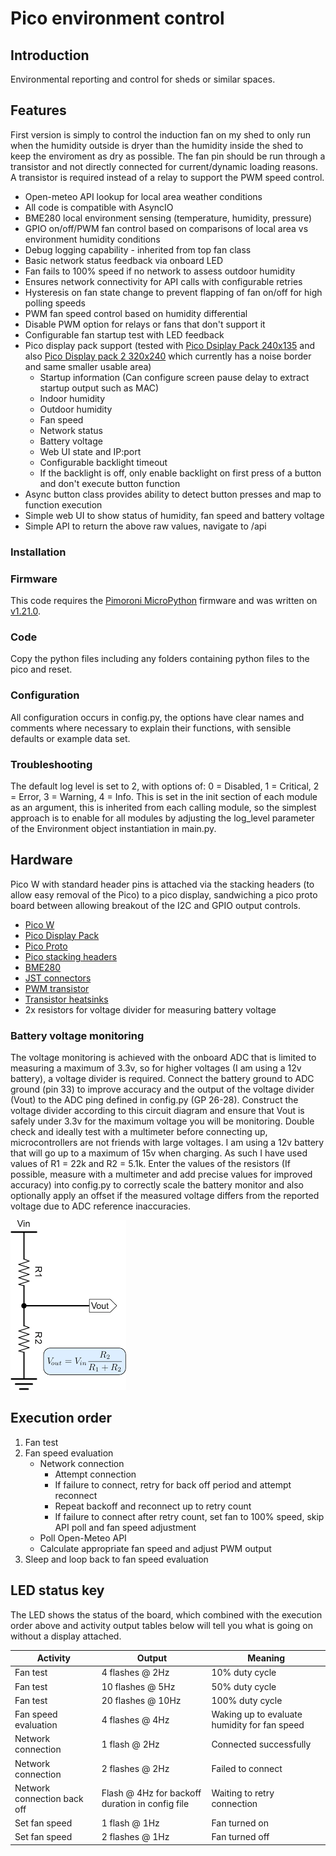 # Pico environment control
## Introduction
Environmental reporting and control for sheds or similar spaces.

## Features
First version is simply to control the induction fan on my shed to only run when the humidity outside is dryer than the humidity inside the shed to keep the enviroment as dry as possible.
The fan pin should be run through a transistor and not directly connected for current/dynamic loading reasons. A transistor is required instead of a relay to support the PWM speed control.

- Open-meteo API lookup for local area weather conditions
- All code is compatible with AsyncIO
- BME280 local environment sensing (temperature, humidity, pressure)
- GPIO on/off/PWM fan control based on comparisons of local area vs environment humidity conditions
- Debug logging capability - inherited from top fan class
- Basic network status feedback via onboard LED
- Fan fails to 100% speed if no network to assess outdoor humidity
- Ensures network connectivity for API calls with configurable retries 
- Hysteresis on fan state change to prevent flapping of fan on/off for high polling speeds
- PWM fan speed control based on humidity differential
- Disable PWM option for relays or fans that don't support it
- Configurable fan startup test with LED feedback
- Pico display pack support (tested with [Pico Dsiplay Pack 240x135](https://shop.pimoroni.com/products/pico-display-pack?variant=32368664215635) and also [Pico Display pack 2 320x240](https://shop.pimoroni.com/products/pico-display-pack-2-0?variant=39374122582099) which currently has a noise border and same smaller usable area) 
  - Startup information (Can configure screen pause delay to extract startup output such as MAC)
  - Indoor humidity
  - Outdoor humidity
  - Fan speed
  - Network status
  - Battery voltage
  - Web UI state and IP:port
  - Configurable backlight timeout
  - If the backlight is off, only enable backlight on first press of a button and don't execute button function
- Async button class provides ability to detect button presses and map to function execution 
- Simple web UI to show status of humidity, fan speed and battery voltage
- Simple API to return the above raw values, navigate to /api

### Installation
###  Firmware
This code requires the [Pimoroni MicroPython](https://github.com/pimoroni/pimoroni-pico) firmware and was written on [v1.21.0](https://github.com/pimoroni/pimoroni-pico/releases/tag/v1.21.0).

### Code
Copy the python files including any folders containing python files to the pico and reset.

### Configuration
All configuration occurs in config.py, the options have clear names and comments where necessary to explain their functions, with sensible defaults or example data set.

### Troubleshooting
The default log level is set to 2, with options of: 0 = Disabled, 1 = Critical, 2 = Error, 3 = Warning, 4 = Info. This is set in the init section of each module as an argument, this is inherited from each calling module, so the simplest approach is to enable for all modules by adjusting the log_level parameter of the Environment object instantiation in main.py.

## Hardware
Pico W with standard header pins is attached via the stacking headers (to allow easy removal of the Pico) to a pico display, sandwiching a pico proto board between allowing breakout of the I2C and GPIO output controls.

- [Pico W](https://shop.pimoroni.com/products/raspberry-pi-pico-w?variant=40059369619539)
- [Pico Display Pack](https://shop.pimoroni.com/products/pico-display-pack?variant=32368664215635)
- [Pico Proto](https://shop.pimoroni.com/products/pico-proto?variant=32369530110035)
- [Pico stacking headers](https://shop.pimoroni.com/products/pico-stacking-headers?variant=39272657682515)
- [BME280](https://shop.pimoroni.com/products/bme280-breakout?variant=29420960677971)
- [JST connectors](https://www.amazon.co.uk/gp/product/B09LQGDHV2)
- [PWM transistor](https://www.amazon.co.uk/gp/product/B07QVZK39F)
- [Transistor heatsinks](https://www.amazon.co.uk/gp/product/B081GS15N6)
- 2x resistors for voltage divider for measuring battery voltage

### Battery voltage monitoring
The voltage monitoring is achieved with the onboard ADC that is limited to measuring a maximum of 3.3v, so for higher voltages (I am using a 12v battery), a voltage divider is required.
Connect the battery ground to ADC ground (pin 33) to improve accuracy and the output of the voltage divider (Vout) to the ADC ping defined in config.py (GP 26-28).
Construct the voltage divider according to this circuit diagram and ensure that Vout is safely under 3.3v for the maximum voltage you will be monitoring. Double check and ideally test with a multimeter before connecting up, microcontrollers are not friends with large voltages.
I am using a 12v battery that will go up to a maximum of 15v when charging. As such I have used values of R1 = 22k and R2 = 5.1k.
Enter the values of the resistors (If possible, measure with a multimeter and add precise values for improved accuracy) into config.py to correctly scale the battery monitor and also optionally apply an offset if the measured voltage differs from the reported voltage due to ADC reference inaccuracies.

![Voltage divider circuit diagram](docs/images/voltagedivider.png)


## Execution order
1. Fan test
2. Fan speed evaluation
   - Network connection
     - Attempt connection
     - If failure to connect, retry for back off period and attempt reconnect
     - Repeat backoff and reconnect up to retry count
     - If failure to connect after retry count, set fan to 100% speed, skip API poll and fan speed adjustment
   - Poll Open-Meteo API
   - Calculate appropriate fan speed and adjust PWM output
3. Sleep and loop back to fan speed evaluation

## LED status key
The LED shows the status of the board, which combined with the execution order above and activity output tables below will tell you what is going on without a display attached.

|Activity|Output|Meaning|
|--------|------|-------|
|Fan test|4 flashes @ 2Hz|10% duty cycle| 
|Fan test|10 flashes @ 5Hz|50% duty cycle|
|Fan test|20 flashes @ 10Hz|100% duty cycle|
|Fan speed evaluation|4 flashes @ 4Hz|Waking up to evaluate humidity for fan speed|
|Network connection|1 flash @ 2Hz| Connected successfully|
|Network connection|2 flashes @ 2Hz| Failed to connect|
|Network connection back off|Flash @ 4Hz for backoff duration in config file|Waiting to retry connection|
|Set fan speed|1 flash @ 1Hz|Fan turned on|
|Set fan speed|2 flashes @ 1Hz|Fan turned off|
